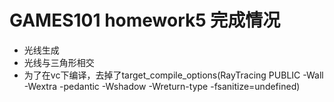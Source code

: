 # GAMES101 homework5 完成情况
* 光线生成
* 光线与三角形相交
* 为了在vc下编译，去掉了target_compile_options(RayTracing PUBLIC -Wall -Wextra -pedantic -Wshadow -Wreturn-type -fsanitize=undefined)

